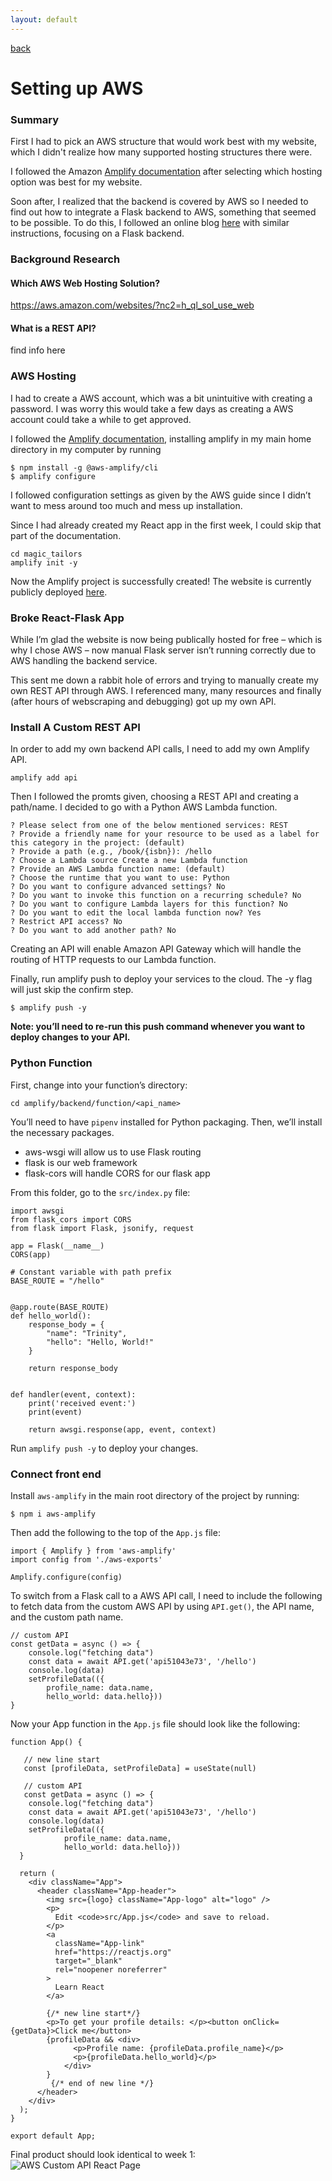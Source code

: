 ```yaml
---
layout: default
---
```


[back](../index.html)

# Setting up AWS

### Summary

First I had to pick an AWS structure that would work best with my website, which I didn't realize how many supported hosting structures there were.

I followed the Amazon [Amplify documentation](https://aws.amazon.com/getting-started/guides/deploy-webapp-amplify/module-three/?pg=webappamplify&refid=0859629e-29af-428f-ab68-152ecf240a0b) after selecting which hosting option was best for my website.

Soon after, I realized that the backend is covered by AWS so I needed to find out how to integrate a Flask backend to AWS, something that seemed to be possible. To do this, I followed an online blog [here](https://acloudguru.com/blog/engineering/create-a-serverless-python-api-with-aws-amplify-and-flask) with similar instructions, focusing on a Flask backend.

### Background Research

#### Which AWS Web Hosting Solution?

https://aws.amazon.com/websites/?nc2=h_ql_sol_use_web

#### What is a REST API?

find info here

### AWS Hosting

I had to create a AWS account, which was a bit unintuitive with creating a password. I was worry this would take a few days as creating a AWS account could take a while to get approved.

I followed the [Amplify documentation](https://aws.amazon.com/getting-started/guides/deploy-webapp-amplify/module-three/?pg=webappamplify&refid=0859629e-29af-428f-ab68-152ecf240a0b), installing amplify in my main home directory in my computer by running

```
$ npm install -g @aws-amplify/cli
$ amplify configure
```

I followed configuration settings as given by the AWS guide since I didn’t want to mess around too much and mess up installation.

Since I had already created my React app in the first week, I could skip that part of the documentation.

```
cd magic_tailors
amplify init -y
```

Now the Amplify project is successfully created!
The website is currently publicly deployed [here](https://main.d1aum8d3sgp0hz.amplifyapp.com).

### Broke React-Flask App

While I’m glad the website is now being publically hosted for free – which is why I chose AWS – now manual Flask server isn’t running correctly due to AWS handling the backend service.

This sent me down a rabbit hole of errors and trying to manually create my own REST API through AWS. I referenced many, many resources and finally (after hours of webscraping and debugging) got up my own API.

### Install A Custom REST API

In order to add my own backend API calls, I need to add my own Amplify API.

```
amplify add api
```

Then I followed the promts given, choosing a REST API and creating a path/name. I decided to go with a Python AWS Lambda function.

```
? Please select from one of the below mentioned services: REST
? Provide a friendly name for your resource to be used as a label for this category in the project: (default)
? Provide a path (e.g., /book/{isbn}): /hello
? Choose a Lambda source Create a new Lambda function
? Provide an AWS Lambda function name: (default)
? Choose the runtime that you want to use: Python
? Do you want to configure advanced settings? No
? Do you want to invoke this function on a recurring schedule? No
? Do you want to configure Lambda layers for this function? No
? Do you want to edit the local lambda function now? Yes
? Restrict API access? No
? Do you want to add another path? No
```

Creating an API will enable Amazon API Gateway which will handle the routing of HTTP requests to our Lambda function.

Finally, run amplify push to deploy your services to the cloud. The -y flag will just skip the confirm step.

```
$ amplify push -y
```

**Note: you’ll need to re-run this push command whenever you want to deploy changes to your API.**

### Python Function

First, change into your function’s directory:

```
cd amplify/backend/function/<api_name>
```

You’ll need to have `pipenv` installed for Python packaging. Then, we’ll install the necessary packages.

- aws-wsgi will allow us to use Flask routing
- flask is our web framework
- flask-cors will handle CORS for our flask app

From this folder, go to the `src/index.py` file:

```
import awsgi
from flask_cors import CORS
from flask import Flask, jsonify, request

app = Flask(__name__)
CORS(app)

# Constant variable with path prefix
BASE_ROUTE = "/hello"


@app.route(BASE_ROUTE)
def hello_world():
    response_body = {
        "name": "Trinity",
        "hello": "Hello, World!"
    }

    return response_body


def handler(event, context):
    print('received event:')
    print(event)

    return awsgi.response(app, event, context)
```

Run `amplify push -y` to deploy your changes.

### Connect front end

Install `aws-amplify` in the main root directory of the project by running:

```
$ npm i aws-amplify
```

Then add the following to the top of the `App.js` file:

```
import { Amplify } from 'aws-amplify'
import config from './aws-exports'

Amplify.configure(config)
```

To switch from a Flask call to a AWS API call, I need to include the following to fetch data from the custom AWS API by using `API.get()`, the API name, and the custom path name.

```
// custom API
const getData = async () => {
    console.log("fetching data")
    const data = await API.get('api51043e73', '/hello')
    console.log(data)
    setProfileData(({
        profile_name: data.name,
        hello_world: data.hello}))
}
```

Now your App function in the `App.js` file should look like the following:

```
function App() {

   // new line start
   const [profileData, setProfileData] = useState(null)

   // custom API
   const getData = async () => {
    console.log("fetching data")
    const data = await API.get('api51043e73', '/hello')
    console.log(data)
    setProfileData(({
            profile_name: data.name,
            hello_world: data.hello}))
  }

  return (
    <div className="App">
      <header className="App-header">
        <img src={logo} className="App-logo" alt="logo" />
        <p>
          Edit <code>src/App.js</code> and save to reload.
        </p>
        <a
          className="App-link"
          href="https://reactjs.org"
          target="_blank"
          rel="noopener noreferrer"
        >
          Learn React
        </a>

        {/* new line start*/}
        <p>To get your profile details: </p><button onClick={getData}>Click me</button>
        {profileData && <div>
              <p>Profile name: {profileData.profile_name}</p>
              <p>{profileData.hello_world}</p>
            </div>
        }
         {/* end of new line */}
      </header>
    </div>
  );
}

export default App;
```

Final product should look identical to week 1:
![AWS Custom API React Page](../assets/img/week1/endpoint2.png)
